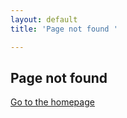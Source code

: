 ```yaml
---
layout: default
title: 'Page not found '

---
```

## Page not found

[Go to the homepage](/ "Back to homepage")